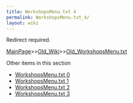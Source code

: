 ```yaml
---
title: WorkshopsMenu.txt 4
permalink: WorkshopsMenu.txt_4/
layout: wiki
---
```

Redirect required.

[MainPage](/keeperrl_wiki/ "wikilink")>>[Old_Wiki](/keeperrl_wiki/Old_Wiki "wikilink")>>[Old_WorkshopsMenu.txt](/keeperrl_wiki/Old_WorkshopsMenu.txt "wikilink")

Other items in this section
-    [WorkshopsMenu.txt 0](/keeperrl_wiki/WorkshopsMenu.txt_0 "wikilink")
-    [WorkshopsMenu.txt 1](/keeperrl_wiki/WorkshopsMenu.txt_1 "wikilink")
-    [WorkshopsMenu.txt 2](/keeperrl_wiki/WorkshopsMenu.txt_2 "wikilink")
-    [WorkshopsMenu.txt 3](/keeperrl_wiki/WorkshopsMenu.txt_3 "wikilink")

